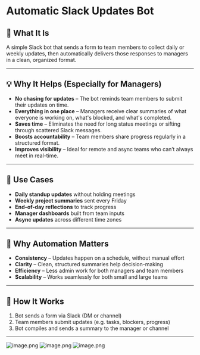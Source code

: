 # Automatic Slack Updates Bot

## 🧠 What It Is  
A simple Slack bot that sends a form to team members to collect daily or weekly updates, then automatically delivers those responses to managers in a clean, organized format.

---

## 💡 Why It Helps (Especially for Managers)  
- **No chasing for updates** – The bot reminds team members to submit their updates on time.  
- **Everything in one place** – Managers receive clear summaries of what everyone is working on, what's blocked, and what's completed.  
- **Saves time** – Eliminates the need for long status meetings or sifting through scattered Slack messages.  
- **Boosts accountability** – Team members share progress regularly in a structured format.  
- **Improves visibility** – Ideal for remote and async teams who can’t always meet in real-time.

---

## 🚀 Use Cases  
- **Daily standup updates** without holding meetings  
- **Weekly project summaries** sent every Friday  
- **End-of-day reflections** to track progress  
- **Manager dashboards** built from team inputs  
- **Async updates** across different time zones

---

## 🤖 Why Automation Matters  
- **Consistency** – Updates happen on a schedule, without manual effort  
- **Clarity** – Clean, structured summaries help decision-making  
- **Efficiency** – Less admin work for both managers and team members  
- **Scalability** – Works seamlessly for both small and large teams

---

## 🔧 How It Works  
1. Bot sends a form via Slack (DM or channel)  
2. Team members submit updates (e.g. tasks, blockers, progress)  
3. Bot compiles and sends a summary to the manager or channel  

---

![image.png](attachment:97b479e2-a7c0-43bb-a95d-1da41c0bf951:image.png)
![image.png](attachment:24f045d8-de63-4eb7-abb3-10c67fb3ff2b:image.png)
![image.png](attachment:fb84b739-eb81-4f3f-a588-c24780049125:image.png)
